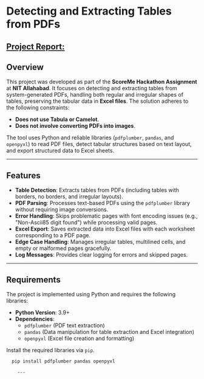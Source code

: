 # Detecting and Extracting Tables from PDFs
## [Project Report:](https://docs.google.com/document/d/1vJPrbR8V85enazd-zzrMQLVAqMFyE7TN2t6shS80P1s/edit?usp=sharing) 
## Overview
This project was developed as part of the **ScoreMe Hackathon Assignment** at **NIT Allahabad**. It focuses on detecting and extracting tables from system-generated PDFs, handling both regular and irregular shapes of tables, preserving the tabular data in **Excel files**. The solution adheres to the following constraints:
- **Does not use Tabula or Camelot**.
- **Does not involve converting PDFs into images**.

The tool uses Python and reliable libraries (`pdfplumber`, `pandas`, and `openpyxl`) to read PDF files, detect tabular structures based on text layout, and export structured data to Excel sheets.

---

## Features
- **Table Detection**: Extracts tables from PDFs (including tables with borders, no borders, and irregular layouts).
- **PDF Parsing**: Processes text-based PDFs using the `pdfplumber` library without requiring image conversions.
- **Error Handling**: Skips problematic pages with font encoding issues (e.g., "Non-Ascii85 digit found") while processing valid pages.
- **Excel Export**: Saves extracted data into Excel files with each worksheet corresponding to a PDF page.
- **Edge Case Handling**: Manages irregular tables, multilined cells, and empty or malformed pages gracefully.
- **Log Messages**: Provides clear logging for errors and skipped pages.

---

## Requirements
The project is implemented using Python and requires the following libraries:

- **Python Version**: 3.9+
- **Dependencies**:
  - `pdfplumber` (PDF text extraction)
  - `pandas` (Data manipulation for table extraction and Excel integration)
  - `openpyxl` (Excel file creation and formatting)
  
Install the required libraries via `pip`.

```bash
  pip install pdfplumber pandas openpyxl

    ---
